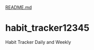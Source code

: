 [README.md](https://github.com/hennypurwadi/habit_tracker12345/files/7111455/README.md)
# habit_tracker12345
Habit Tracker Daily and Weekly
